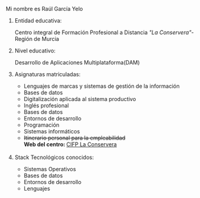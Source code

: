 <html>
	<head>
		<title>1860755 commit_v1.0</title>
	</head>
	<body>
		<p>Mi nombre es Raúl García Yelo</p>
		<ol>
			<li>Entidad educativa: </li>
				<p>Centro integral de Formación Profesional a Distancia <i>"La Conservera"</i>-Región de Murcia</p>
			<li>Nivel educativo: </li>
				<p>Desarrollo de Aplicaciones Multiplataforma(DAM)</p>
			<li>Asignaturas matriculadas: </li>
				<ul>
					<li>Lenguajes de marcas y sistemas de gestión de la información</li>
					<li>Bases de datos</li>
					<li>Digitalización aplicada al sistema productivo</li>
					<li>Inglés profesional</li>
					<li>Bases de datos</li>
					<li>Entornos de desarrollo</li>
					<li>Programación</li>
					<li>Sistemas informáticos</li>
					<li><del>Itinerario personal para la empleabilidad</del></li>
					<b>Web del centro: </b>
					<A HREF="https://sites.google.com/view/fplaconservera"> CIFP La Conservera </A>
				</ul>
				</br>
			<li>Stack Tecnológicos conocidos: </li>
				<ul>
					<li>Sistemas Operativos</li>
					<li>Bases de datos</li>
					<li>Entornos de desarrollo</li>
					<li>Lenguajes</li>
				</ul>
		</ol>
	</body>
</html>